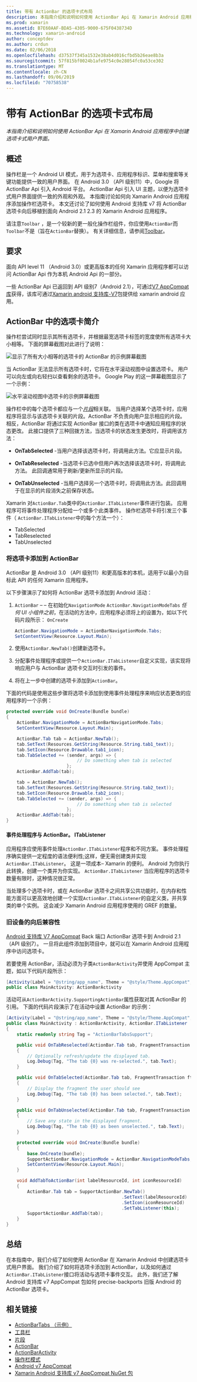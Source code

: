 ```yaml
---
title: 带有 ActionBar 的选项卡式布局
description: 本指南介绍和说明如何使用 ActionBar Api 在 Xamarin Android 应用程序中创建选项卡式用户界面。
ms.prod: xamarin
ms.assetid: B7E60AAF-BDA5-4305-9000-675F0438734D
ms.technology: xamarin-android
author: conceptdev
ms.author: crdun
ms.date: 02/06/2018
ms.openlocfilehash: d37537f345a1532e38ab4d016cfbd5b26eae8b3a
ms.sourcegitcommit: 57f815bf0024b1afe9754c0e28054fc0a53ce302
ms.translationtype: MT
ms.contentlocale: zh-CN
ms.lasthandoff: 09/06/2019
ms.locfileid: "70758538"
---
```

# <a name="tabbed-layouts-with-the-actionbar"></a>带有 ActionBar 的选项卡式布局

_本指南介绍和说明如何使用 ActionBar Api 在 Xamarin Android 应用程序中创建选项卡式用户界面。_

## <a name="overview"></a>概述

操作栏是一个 Android UI 模式，用于为选项卡、应用程序标识、菜单和搜索等关键功能提供一致的用户界面。 在 Android 3.0 （API 级别11）中，Google 将 ActionBar Api 引入 Android 平台。 ActionBar Api 引入 UI 主题，以便为选项卡式用户界面提供一致的外观和外观。 本指南讨论如何向 Xamarin Android 应用程序添加操作栏选项卡。 本文还讨论了如何使用 Android 支持库 v7 将 ActionBar 选项卡向后移植到面向 Android 2.1 2.3 的 Xamarin Android 应用程序。 

请注意`Toolbar` ，是一个较新的更一般化操作栏组件，你应使用`ActionBar`而`Toolbar`不是（旨在`ActionBar`替换）。 有关详细信息，请参阅[Toolbar](~/android/user-interface/controls/tool-bar/index.md)。 

## <a name="requirements"></a>要求

面向 API level 11 （Android 3.0）或更高版本的任何 Xamarin 应用程序都可以访问 ActionBar Api 作为本机 Android Api 的一部分。 

一些 ActionBar Api 已返回到 API 级别7（Android 2.1），可通过[V7 AppCompat 库](https://developer.android.com/tools/support-library/features.html#v7-appcompat)获得，该库可通过[Xamarin android 支持库-V7](https://www.nuget.org/packages/Xamarin.Android.Support.v7.AppCompat/)包提供给 xamarin android 应用。

## <a name="introducing-tabs-in-the-actionbar"></a>ActionBar 中的选项卡简介

操作栏尝试同时显示其所有选项卡，并根据最宽选项卡标签的宽度使所有选项卡大小相等。 下面的屏幕截图对此进行了说明： 

![显示了所有大小相等的选项卡的 ActionBar 的示例屏幕截图](with-action-bar-images/image1.png)

当 ActionBar 无法显示所有选项卡时，它将在水平滚动视图中设置选项卡。 用户可以向左或向右轻扫以查看剩余的选项卡。 Google Play 的这一屏幕截图显示了一个示例： 

![水平滚动视图中选项卡的示例屏幕截图](with-action-bar-images/image2.png)

操作栏中的每个选项卡都应与一个[*片段*](~/android/platform/fragments/index.md)相关联。 当用户选择某个选项卡时，应用程序将显示与该选项卡关联的片段。ActionBar 不负责向用户显示相应的片段。 相反，ActionBar 将通过实现 ActionBar 接口的类在选项卡中通知应用程序的状态更改。 此接口提供了三种回拨方法，当选项卡的状态发生更改时，将调用该方法： 

- **OnTabSelected** -当用户选择该选项卡时，将调用此方法。它应显示片段。

- **OnTabReselected** -当选项卡已选中但用户再次选择该选项卡时，将调用此方法。 此回调通常用于刷新/更新所显示的片段。

- **OnTabUnselected** -当用户选择另一个选项卡时，将调用此方法。此回调用于在显示的片段消失之前保存状态。

Xamarin 对`ActionBar.Tab`类中的`ActionBar.ITabListener`事件进行包装。 应用程序可将事件处理程序分配给一个或多个此类事件。 操作栏选项卡将引发三个事件（ `ActionBar.ITabListener`中的每个方法一个）： 

- TabSelected
- TabReselected
- TabUnselected

### <a name="adding-tabs-to-the-actionbar"></a>将选项卡添加到 ActionBar

ActionBar 是 Android 3.0 （API 级别11）和更高版本的本机，适用于以最小为目标此 API 的任何 Xamarin 应用程序。 

以下步骤演示了如何将 ActionBar 选项卡添加到 Android 活动： 

1. `ActionBar` &ndash; &ndash; 在初始化`NavigationMode` `ActionBar.NavigationModeTabs` *任何 UI 小组件之前*，在活动的方法中，应用程序必须将上的设置为，如以下代码片段所示： `OnCreate`

   ```csharp
   ActionBar.NavigationMode = ActionBarNavigationMode.Tabs;
   SetContentView(Resource.Layout.Main);
   ```

2. 使用`ActionBar.NewTab()`创建新选项卡。

3. 分配事件处理程序或提供一个`ActionBar.ITabListener`自定义实现，该实现将响应用户与 ActionBar 选项卡交互时引发的事件。

4. 将在上一步中创建的选项卡添加到`ActionBar`。

下面的代码是使用这些步骤将选项卡添加到使用事件处理程序来响应状态更改的应用程序的一个示例： 

```csharp
protected override void OnCreate(Bundle bundle)
{
    ActionBar.NavigationMode = ActionBarNavigationMode.Tabs;
    SetContentView(Resource.Layout.Main);

    ActionBar.Tab tab = ActionBar.NewTab();
    tab.SetText(Resources.GetString(Resource.String.tab1_text));
    tab.SetIcon(Resource.Drawable.tab1_icon);
    tab.TabSelected += (sender, args) => {
                           // Do something when tab is selected
                       };
    ActionBar.AddTab(tab);

    tab = ActionBar.NewTab();
    tab.SetText(Resources.GetString(Resource.String.tab2_text));
    tab.SetIcon(Resource.Drawable.tab2_icon);
    tab.TabSelected += (sender, args) => {
                           // Do something when tab is selected
                       };
    ActionBar.AddTab(tab);
}
```

#### <a name="event-handlers-vs-actionbaritablistener"></a>事件处理程序与 ActionBar。 ITabListener

应用程序应使用事件处理`ActionBar.ITabListener`程序和不同方案。 事件处理程序确实提供一定程度的语法便利性;这样，便无需创建类并实现`ActionBar.ITabListener`。 这是一项成本&ndash; Xamarin 的便利。 Android 为你执行此转换，创建一个类并为你实现。 `ActionBar.ITabListener` 当应用程序的选项卡数量有限时，这种情况很正常。 

当处理多个选项卡时，或在 ActionBar 选项卡之间共享公共功能时，在内存和性能方面可以更高效地创建一个实现`ActionBar.ITabListener`的自定义类，并共享类的单个实例。 这会减少 Xamarin Android 应用程序使用的 GREF 的数量。 

### <a name="backwards-compatibility-for-older-devices"></a>旧设备的向后兼容性

[Android 支持库 V7 AppCompat](https://www.nuget.org/packages/Xamarin.Android.Support.v7.AppCompat/) Back 端口 ActionBar 选项卡到 Android 2.1 （API 级别7）。 一旦将此组件添加到项目中，就可以在 Xamarin Android 应用程序中访问选项卡。

若要使用 ActionBar，活动必须为子类`ActionBarActivity`并使用 AppCompat 主题，如以下代码片段所示：

```csharp
[Activity(Label = "@string/app_name", Theme = "@style/Theme.AppCompat", MainLauncher = true, Icon = "@drawable/ic_launcher")]
public class MainActivity: ActionBarActivity
```

活动可从`ActionBarActivity.SupportingActionBar`属性获取对其 ActionBar 的引用。 下面的代码片段演示了在活动中设置 ActionBar 的示例：

```csharp
[Activity(Label = "@string/app_name", Theme = "@style/Theme.AppCompat", MainLauncher = true, Icon = "@drawable/ic_launcher")]
public class MainActivity : ActionBarActivity, ActionBar.ITabListener
{
    static readonly string Tag = "ActionBarTabsSupport";

    public void OnTabReselected(ActionBar.Tab tab, FragmentTransaction ft)
    {
        // Optionally refresh/update the displayed tab.
        Log.Debug(Tag, "The tab {0} was re-selected.", tab.Text);
    }

    public void OnTabSelected(ActionBar.Tab tab, FragmentTransaction ft)
    {
        // Display the fragment the user should see
        Log.Debug(Tag, "The tab {0} has been selected.", tab.Text);
    }

    public void OnTabUnselected(ActionBar.Tab tab, FragmentTransaction ft)
    {
        // Save any state in the displayed fragment.
        Log.Debug(Tag, "The tab {0} as been unselected.", tab.Text);
    }

    protected override void OnCreate(Bundle bundle)
    {
        base.OnCreate(bundle);
        SupportActionBar.NavigationMode = ActionBar.NavigationModeTabs;
        SetContentView(Resource.Layout.Main);
    }

    void AddTabToActionBar(int labelResourceId, int iconResourceId)
    {
        ActionBar.Tab tab = SupportActionBar.NewTab()
                                            .SetText(labelResourceId)
                                            .SetIcon(iconResourceId)
                                            .SetTabListener(this);
        SupportActionBar.AddTab(tab);
    }
}
```

## <a name="summary"></a>总结

在本指南中，我们介绍了如何使用 ActionBar 在 Xamarin Android 中创建选项卡式用户界面。 我们介绍了如何将选项卡添加到 ActionBar，以及如何通过`ActionBar.ITabListener`接口将活动与选项卡事件交互。 此外，我们还了解 Android 支持库 v7 AppCompat 包如何 precise-backports 旧版 Android 的 ActionBar 选项卡。 

## <a name="related-links"></a>相关链接

- [ActionBarTabs （示例）](https://docs.microsoft.com/samples/xamarin/monodroid-samples/userinterface-actionbartabs)
- [工具栏](~/android/user-interface/controls/tool-bar/index.md)
- [片段](~/android/platform/fragments/index.md)
- [ActionBar](https://developer.android.com/guide/topics/ui/actionbar.html)
- [ActionBarActivity](https://developer.android.com/reference/android/support/v7/app/ActionBarActivity.html)
- [操作栏模式](https://developer.android.com/design/patterns/actionbar.html)
- [Android v7 AppCompat](https://developer.android.com/tools/support-library/features.html#v7-appcompat)
- [Xamarin Android 支持库 v7 AppCompat NuGet 包](https://www.nuget.org/packages/Xamarin.Android.Support.v7.AppCompat/)
